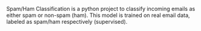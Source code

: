 Spam/Ham Classification is a python project to classify incoming emails as either spam or non-spam (ham). This model is trained on real email data, labeled as spam/ham respectively (supervised).
